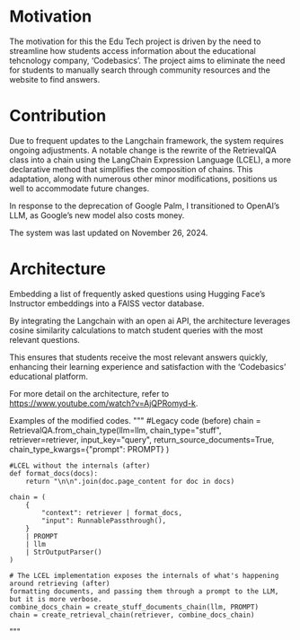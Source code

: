 # Motivation

The motivation for this the Edu Tech project is driven by the need to streamline how students access information about the educational tehcnology company, ‘Codebasics’. The project aims to eliminate the need for students to manually search through community resources and the website to find answers. 

# Contribution

Due to frequent updates to the Langchain framework, the system requires ongoing adjustments. A notable change is the rewrite of the RetrievalQA class into a chain using the LangChain Expression Language (LCEL), a more declarative method that simplifies the composition of chains.  This adaptation, along with numerous other minor modifications, positions us well to accommodate future changes. 

In response to the deprecation of Google Palm, I transitioned to OpenAI’s LLM, as Google’s new model also costs money.

The system was last updated on November 26, 2024.

# Architecture

Embedding a list of frequently asked questions using Hugging Face’s Instructor embeddings into a FAISS vector database. 

By integrating the Langchain with an open ai API, the architecture leverages cosine similarity calculations to match student queries with the most relevant questions. 

This ensures that students receive the most relevant answers quickly, enhancing their learning experience and satisfaction with the ‘Codebasics’ educational platform.

For more detail on the architecture, refer to https://www.youtube.com/watch?v=AjQPRomyd-k.


Examples of the modified codes.
"""
    #Legacy code (before)
    chain = RetrievalQA.from_chain_type(llm=llm,
                                        chain_type="stuff",
                                        retriever=retriever,
                                        input_key="query",
                                        return_source_documents=True,
                                        chain_type_kwargs={"prompt": PROMPT}
                                        )

    #LCEL without the internals (after)
    def format_docs(docs):
        return "\n\n".join(doc.page_content for doc in docs)

    chain = (
        {
            "context": retriever | format_docs,
            "input": RunnablePassthrough(),
        }
        | PROMPT
        | llm
        | StrOutputParser()
    )

    # The LCEL implementation exposes the internals of what's happening around retrieving (after) 
    formatting documents, and passing them through a prompt to the LLM, but it is more verbose.
    combine_docs_chain = create_stuff_documents_chain(llm, PROMPT)
    chain = create_retrieval_chain(retriever, combine_docs_chain)

"""
